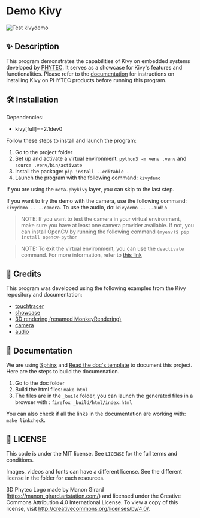 # Demo Kivy 

![Test kivydemo](https://github.com/MarineVovard/kivy-demo/actions/workflows/kivydemo-workflow.yml/badge.svg)

## ✨ Description

This program demonstrates the capabilities of Kivy on embedded systems developed by [PHYTEC](https://www.phytec.eu/en/startseite/). It serves as a showcase for Kivy's features and functionalities. Please refer to the [documentation](phytec.github.io/kivy-demo/) for instructions on installing Kivy on PHYTEC products before running this program.

## 🛠️ Installation 

Dependencies: 
- kivy[full]==2.1dev0

Follow these steps to install and launch the program:
1. Go to the project folder
2. Set up and activate a virtual environment: `python3 -m venv .venv` and `source .venv/bin/activate`
3. Install the package: `pip install --editable .`
4. Launch the program with the following command: `kivydemo`

If you are using the `meta-phykivy` layer, you can skip to the last step.

If you want to try the demo with the camera, use the following command: `kivydemo -- --camera`. 
To use the audio, do: `kivydemo -- --audio`

> NOTE: If you want to test the camera in your virtual environment, make sure you have at least one camera provider available. If not, you can install OpenCV by running the following command
> ```(myenv)$ pip install opencv-python``` 

> NOTE: To exit the virtual environment, you can use the `deactivate` command. For more information, refer to [this link](https://docs.python.org/3/library/venv.html)

## 👥 Credits

This program was developed using the following examples from the Kivy repository and documentation:
- [touchtracer](https://github.com/kivy/kivy/tree/2.1.0.dev0/examples/demo/touchtracer) 
- [showcase](https://github.com/kivy/kivy/tree/2.1.0.dev0/examples/demo/showcase)
- [3D rendering (renamed MonkeyRendering)](https://github.com/kivy/kivy/tree/2.1.0.dev0/examples/3Drendering) 
- [camera](https://github.com/kivy/kivy/tree/2.1.0.dev0/examples/camera)
- [audio](https://github.com/kivy/kivy/tree/2.1.0.dev0/examples/audio)

## 📝 Documentation 

We are using [Sphinx](https://www.sphinx-doc.org/en/master/) and [Read the doc's template](https://sphinx-rtd-theme.readthedocs.io/en/stable/index.html) to document this project. Here are the steps to build the documenation.

1. Go to the doc folder 
2. Build the html files: `make html`
3. The files are in the `_build` folder, you can launch the generated files in a browser with : `firefox _build/html/index.html`

You can also check if all the links in the documentation are working with: `make linkcheck`.


## 📜 LICENSE 

This code is under the MIT license. See `LICENSE` for the full terms and conditions.

Images, videos and fonts can have a different license. See the different license in the folder for each resources. 

3D Phytec Logo made by Manon Girard (https://manon_girard.artstation.com/) and licensed under the Creative Commons Attribution 4.0 International License. To view a copy of this license, visit http://creativecommons.org/licenses/by/4.0/.
